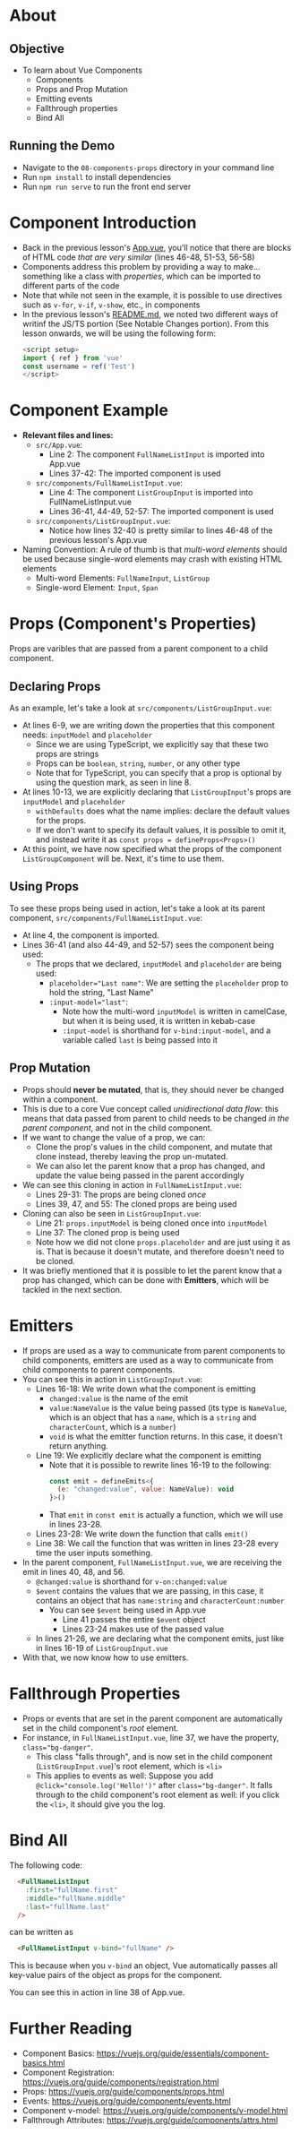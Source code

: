 # About
## Objective
- To learn about Vue Components
  - Components
  - Props and Prop Mutation
  - Emitting events
  - Fallthrough properties
  - Bind All

## Running the Demo
- Navigate to the `08-components-props` directory in your command line
- Run `npm install` to install dependencies
- Run `npm run serve` to run the front end server

# Component Introduction
- Back in the previous lesson's [App.vue](./../07-composition-api/src/App.vue), you'll notice that there are blocks of HTML code *that are very similar* (lines 46-48, 51-53, 56-58)
- Components address this problem by providing a way to make... something like a class with *properties*, which can be imported to different parts of the code
- Note that while not seen in the example, it is possible to use directives such as `v-for`, `v-if`, `v-show`, etc., in components
- In the previous lesson's [README.md](./../07-composition-api/README.md), we noted two different ways of writinf the JS/TS portion (See Notable Changes portion). From this lesson onwards, we will be using the following form:
  ```javascript
  <script setup>
  import { ref } from 'vue'
  const username = ref('Test')
  </script>
  ```

# Component Example
- **Relevant files and lines:** 
  - `src/App.vue`: 
    - Line 2: The component `FullNameListInput` is imported into App.vue
    - Lines 37-42: The imported component is used
  - `src/components/FullNameListInput.vue`: 
    - Line 4: The component `ListGroupInput` is imported into FullNameListInput.vue
    - Lines 36-41, 44-49, 52-57: The imported component is used
  - `src/components/ListGroupInput.vue`: 
    - Notice how lines 32-40 is pretty similar to lines 46-48 of the previous lesson's App.vue
- Naming Convention: A rule of thumb is that *multi-word elements* should be used because single-word elements may crash with existing HTML elements
  - Multi-word Elements: `FullNameInput`, `ListGroup`
  - Single-word Element: `Input`, `Span`
  
# Props (Component's Properties)
Props are varibles that are passed from a parent component to a child component.

## Declaring Props
As an example, let's take a look at `src/components/ListGroupInput.vue`: 
- At lines 6-9, we are writing down the properties that this component needs: `inputModel` and `placeholder`
  - Since we are using TypeScript, we explicitly say that these two props are strings
  - Props can be `boolean`, `string`, `number`, or any other type
  - Note that for TypeScript, you can specify that a prop is optional by using the question mark, as seen in line 8.
- At lines 10-13, we are explicitly declaring that `ListGroupInput`'s props are `inputModel` and `placeholder`
  - `withDefaults` does what the name implies: declare the default values for the props.
  - If we don't want to specify its default values, it is possible to omit it, and instead write it as `const props = defineProps<Props>()`
- At this point, we have now specified what the props of the component `ListGroupComponent` will be. Next, it's time to use them.

## Using Props
To see these props being used in action, let's take a look at its parent component, `src/components/FullNameListInput.vue`:
- At line 4, the component is imported.
- Lines 36-41 (and also 44-49, and 52-57) sees the component being used:
  - The props that we declared, `inputModel` and `placeholder` are being used:
    - `placeholder="Last name"`: We are setting the `placeholder` prop to hold the string, "Last Name"
    - `:input-model="last"`: 
      - Note how the multi-word `inputModel` is written in camelCase, but when it is being used, it is written in kebab-case
      - `:input-model` is shorthand for `v-bind:input-model`, and a variable called `last` is being passed into it

## Prop Mutation
- Props should **never be mutated**, that is, they should never be changed within a component.
- This is due to a core Vue concept called *unidirectional data flow*: this means that data passed from parent to child needs to be changed *in the parent component*, and not in the child component.
- If we want to change the value of a prop, we can:
  - Clone the prop's values in the child component, and mutate that clone instead, thereby leaving the prop un-mutated.
  - We can also let the parent know that a prop has changed, and update the value being passed in the parent accordingly
- We can see this cloning in action in `FullNameListInput.vue`:
  - Lines 29-31: The props are being cloned *once*
  - Lines 39, 47, and 55: The cloned props are being used
- Cloning can also be seen in `ListGroupInput.vue`:
  - Line 21: `props.inputModel` is being cloned once into `inputModel`
  - Line 37: The cloned prop is being used
  - Note how we did not clone `props.placeholder` and are just using it as is. That is because it doesn't mutate, and therefore doesn't need to be cloned.
- It was briefly mentioned that it is possible to let the parent know that a prop has changed, which can be done with **Emitters**, which will be tackled in the next section.

# Emitters
- If props are used as a way to communicate from parent components to child components, emitters are used as a way to communicate from child components to parent components.
- You can see this in action in `ListGroupInput.vue`:
  - Lines 16-18: We write down what the component is emitting
    - `changed:value` is the name of the emit
    - `value:NameValue` is the value being passed (its type is `NameValue`, which is an object that has a `name`, which is a `string` and `characterCount`, which is a `number`)
    - `void` is what the emitter function returns. In this case, it doesn't return anything.
  - Line 19: We explicitly declare what the component is emitting
    - Note that it is possible to rewrite lines 16-19 to the following:
      ```javascript
      const emit = defineEmits<{
        (e: "changed:value", value: NameValue): void
      }>()
      ```
    - That `emit` in `const emit` is actually a function, which we will use in lines 23-28.
  - Lines 23-28: We write down the function that calls `emit()`
  - Line 38: We call the function that was written in lines 23-28 every time the user inputs something.
- In the parent component, `FullNameListInput.vue`, we are receiving the emit in lines 40, 48, and 56.
  - `@changed:value` is shorthand for `v-on:changed:value`
  - `$event` contains the values that we are passing, in this case, it contains an object that has `name:string` and `characterCount:number`
    - You can see `$event` being used in App.vue
      - Line 41 passes the entire `$event` object
      - Lines 23-24 makes use of the passed value
  - In lines 21-26, we are declaring what the component emits, just like in lines 16-19 of `ListGroupInput.vue`
- With that, we now know how to use emitters.

# Fallthrough Properties
- Props or events that are set in the parent component are automatically set in the child component's *root* element.
- For instance, in `FullNameListInput.vue`, line 37, we have the property, `class="bg-danger"`.
  - This class "falls through", and is now set in the child component (`ListGroupInput.vue`)'s root element, which is `<li>`
  - This applies to events as well: Suppose you add `@click="console.log('Hello!')"` after `class="bg-danger"`. It falls through to the child component's root element as well: if you click the `<li>`, it should give you the log.

# Bind All
The following code:
```html
  <FullNameListInput 
    :first="fullName.first"
    :middle="fullName.middle"
    :last="fullName.last"
  />
```
can be written as
```html
  <FullNameListInput v-bind="fullName" />
```
This is because when you `v-bind` an object, Vue automatically passes all key-value pairs of the object as props for the component.

You can see this in action in line 38 of App.vue.

# Further Reading
- Component Basics: https://vuejs.org/guide/essentials/component-basics.html
- Component Registration: https://vuejs.org/guide/components/registration.html
- Props: https://vuejs.org/guide/components/props.html
- Events: https://vuejs.org/guide/components/events.html
- Component v-model: https://vuejs.org/guide/components/v-model.html
- Fallthrough Attributes: https://vuejs.org/guide/components/attrs.html

